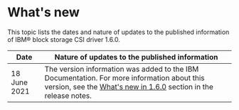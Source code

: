 # What's new

This topic lists the dates and nature of updates to the published information of IBM® block storage CSI driver 1.6.0.

|Date|Nature of updates to the published information|
|----|----------------------------------------------|
|18 June 2021|The version information was added to the IBM Documentation. For more information about this version, see the [What's new in 1.6.0](csi_rn_whatsnew.md) section in the release notes.|

